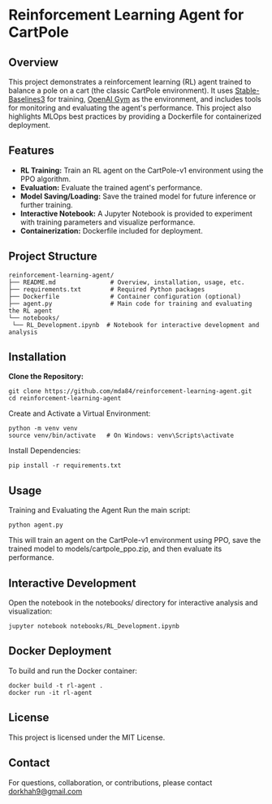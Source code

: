 # Reinforcement Learning Agent for CartPole

## Overview
This project demonstrates a reinforcement learning (RL) agent trained to balance a pole on a cart (the classic CartPole environment). It uses [Stable-Baselines3](https://stable-baselines3.readthedocs.io/) for training, [OpenAI Gym](https://gym.openai.com/) as the environment, and includes tools for monitoring and evaluating the agent's performance. This project also highlights MLOps best practices by providing a Dockerfile for containerized deployment.

## Features
- **RL Training:** Train an RL agent on the CartPole-v1 environment using the PPO algorithm.
- **Evaluation:** Evaluate the trained agent's performance.
- **Model Saving/Loading:** Save the trained model for future inference or further training.
- **Interactive Notebook:** A Jupyter Notebook is provided to experiment with training parameters and visualize performance.
- **Containerization:** Dockerfile included for deployment.

## Project Structure
   ```
reinforcement-learning-agent/
├── README.md               # Overview, installation, usage, etc.
├── requirements.txt        # Required Python packages
├── Dockerfile              # Container configuration (optional)
├── agent.py                # Main code for training and evaluating the RL agent
└── notebooks/
    └── RL_Development.ipynb  # Notebook for interactive development and analysis
   ```

## Installation

**Clone the Repository:**

   ```
   git clone https://github.com/mda84/reinforcement-learning-agent.git
   cd reinforcement-learning-agent
   ```

Create and Activate a Virtual Environment:

   ```
python -m venv venv
source venv/bin/activate   # On Windows: venv\Scripts\activate
   ```

Install Dependencies:

   ```
pip install -r requirements.txt
   ```

## Usage
Training and Evaluating the Agent
Run the main script:
   ```
python agent.py
   ```

This will train an agent on the CartPole-v1 environment using PPO, save the trained model to models/cartpole_ppo.zip, and then evaluate its performance.

## Interactive Development
Open the notebook in the notebooks/ directory for interactive analysis and visualization:

   ```
jupyter notebook notebooks/RL_Development.ipynb
   ```

## Docker Deployment
To build and run the Docker container:
   ```
docker build -t rl-agent .
docker run -it rl-agent
   ```

## License
This project is licensed under the MIT License.

## Contact
For questions, collaboration, or contributions, please contact dorkhah9@gmail.com